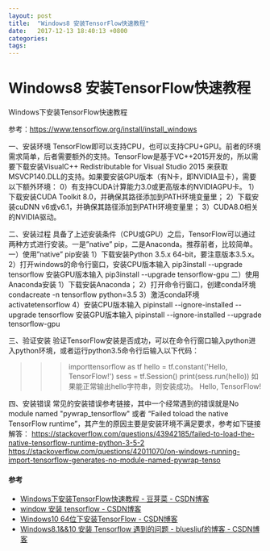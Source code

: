 ```yaml
---
layout: post
title:  "Windows8 安装TensorFlow快速教程"
date:   2017-12-13 18:40:13 +0800
categories:  
tags: 
---
```


# Windows8 安装TensorFlow快速教程 #
Windows下安装TensorFlow快速教程



参考：https://www.tensorflow.org/install/install_windows
 
一、安装环境
TensorFlow即可以支持CPU，也可以支持CPU+GPU。前者的环境需求简单，后者需要额外的支持。TensorFlow是基于VC++2015开发的，所以需要下载安装VisualC++ Redistributable for Visual Studio 2015 来获取MSVCP140.DLL的支持。如果要安装GPU版本（有N卡，即NVIDIA显卡），需要以下额外环境：
0）有支持CUDA计算能力3.0或更高版本的NVIDIAGPU卡。
1）下载安装CUDA Toolkit 8.0，并确保其路径添加到PATH环境变量里；
2）下载安装cuDNN v6或v6.1，并确保其路径添加到PATH环境变量里；
3）CUDA8.0相关的NVIDIA驱动。
 
二、安装过程
         具备了上述安装条件（CPU或GPU）之后，TensorFlow可以通过两种方式进行安装。一是”native” pip，二是Anaconda。推荐前者，比较简单。
一）使用”native” pip安装
1）下载安装Python 3.5.x 64-bit，要注意版本3.5.x。
2）打开windows的命令行窗口，安装CPU版本输入
pip3install --upgrade tensorflow
安装GPU版本输入
pip3install --upgrade tensorflow-gpu
         二）使用Anaconda安装
1）下载安装Anaconda；
2）打开命令行窗口，创建conda环境
condacreate -n tensorflow python=3.5
3）激活conda环境
activatetensorflow
4）安装CPU版本输入
pipinstall --ignore-installed --upgrade tensorflow
安装GPU版本输入
pipinstall --ignore-installed --upgrade tensorflow-gpu
 
三、验证安装
         验证TensorFlow安装是否成功，可以在命令行窗口输入python进入python环境，或者运行python3.5命令行后输入以下代码：
>>> importtensorflow as tf
>>> hello = tf.constant('Hello, TensorFlow!')
>>> sess = tf.Session()
>>> print(sess.run(hello))
如果能正常输出hello字符串，则安装成功。
Hello, TensorFlow!
 
四、安装错误
         常见的安装错误参考链接，其中一个经常遇到的错误就是No module named "pywrap_tensorflow" 或者 “Failed toload the native TensorFlow runtime”，其产生的原因主要是安装环境不满足要求，参考如下链接解答：
https://stackoverflow.com/questions/43942185/failed-to-load-the-native-tensorflow-runtime-python-3-5-2
https://stackoverflow.com/questions/42011070/on-windows-running-import-tensorflow-generates-no-module-named-pywrap-tenso

#### 参考 ####

* [Windows下安装TensorFlow快速教程 - 豆芽菜 - CSDN博客](http://blog.csdn.net/dou3516/article/details/77836459)
* [window 安装 tensorflow - CSDN博客](http://blog.csdn.net/hai4321/article/details/78438981)
* [Windows10 64位下安装TensorFlow - CSDN博客](http://blog.csdn.net/zhunianguo/article/details/53536425)
* [Windows8.1&&10 安装 Tensorflow 遇到的问题 - bluesliuf的博客 - CSDN博客](http://blog.csdn.net/bluesliuf/article/details/78004578)